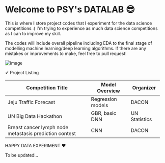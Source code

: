 # Welcome to PSY's DATALAB 😎

This is where I store project codes that I experiment for the data science competitions :)
I'm trying to experience as much data science competitions as I can to improve my skill.

The codes will include overall pipeline including EDA to the final stage of modelling machine learning/deep learning algorithms. If there are any mistakes or improvements to make, feel free to pull request!

![image](https://user-images.githubusercontent.com/86555104/209467922-d75804c8-04bf-4c14-85f2-9fd4fffa412b.png)

✔ Project Listing

| Competition Title | Model Overview |Organizer|
|-------------------|------------------|---------|
|Jeju Traffic Forecast|Regression models|DACON|
|UN Big Data Hackathon|GBR, basic DNN|UN Statistics|
|Breast cancer lymph node metastasis prediction contest| CNN|DACON|

HAPPY DATA EXPERIMENT ❤

To be updated...



